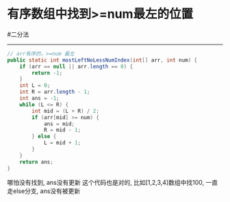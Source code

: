 # 有序数组中找到>=num最左的位置

#二分法 

---

```java
// arr有序的，>=num 最左
public static int mostLeftNoLessNumIndex(int[] arr, int num) {
    if (arr == null || arr.length == 0) {
        return -1;
    }
    int L = 0;
    int R = arr.length - 1;
    int ans = -1;
    while (L <= R) {
        int mid = (L + R) / 2;
        if (arr[mid] >= num) {
            ans = mid;
            R = mid - 1;
        } else {
            L = mid + 1;
        }
    }
    return ans;
}

```

哪怕没有找到, ans没有更新 这个代码也是对的, 比如[1,2,3,4]数组中找100, 一直走else分支, ans没有被更新


